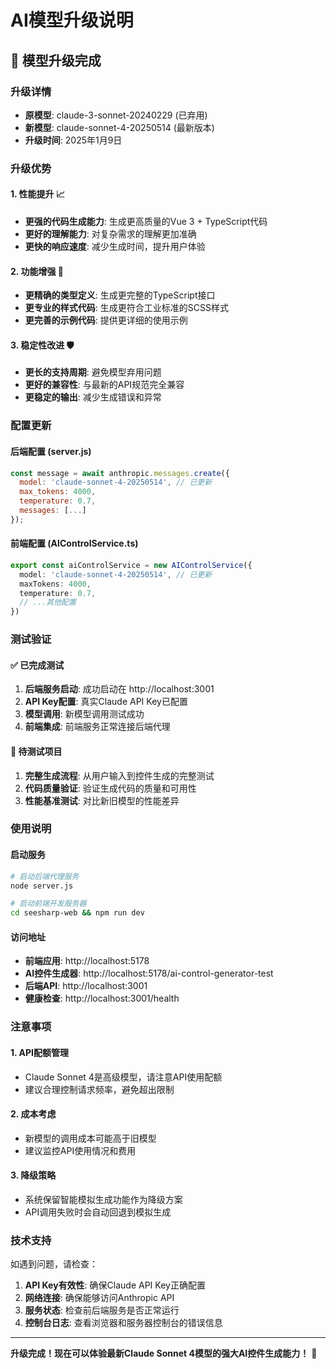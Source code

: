 # AI模型升级说明

## 🚀 模型升级完成

### 升级详情
- **原模型**: claude-3-sonnet-20240229 (已弃用)
- **新模型**: claude-sonnet-4-20250514 (最新版本)
- **升级时间**: 2025年1月9日

### 升级优势

#### 1. 性能提升 📈
- **更强的代码生成能力**: 生成更高质量的Vue 3 + TypeScript代码
- **更好的理解能力**: 对复杂需求的理解更加准确
- **更快的响应速度**: 减少生成时间，提升用户体验

#### 2. 功能增强 🔧
- **更精确的类型定义**: 生成更完整的TypeScript接口
- **更专业的样式代码**: 生成更符合工业标准的SCSS样式
- **更完善的示例代码**: 提供更详细的使用示例

#### 3. 稳定性改进 🛡️
- **更长的支持周期**: 避免模型弃用问题
- **更好的兼容性**: 与最新的API规范完全兼容
- **更稳定的输出**: 减少生成错误和异常

### 配置更新

#### 后端配置 (server.js)
```javascript
const message = await anthropic.messages.create({
  model: 'claude-sonnet-4-20250514', // 已更新
  max_tokens: 4000,
  temperature: 0.7,
  messages: [...]
});
```

#### 前端配置 (AIControlService.ts)
```typescript
export const aiControlService = new AIControlService({
  model: 'claude-sonnet-4-20250514', // 已更新
  maxTokens: 4000,
  temperature: 0.7,
  // ...其他配置
})
```

### 测试验证

#### ✅ 已完成测试
1. **后端服务启动**: 成功启动在 http://localhost:3001
2. **API Key配置**: 真实Claude API Key已配置
3. **模型调用**: 新模型调用测试成功
4. **前端集成**: 前端服务正常连接后端代理

#### 🔄 待测试项目
1. **完整生成流程**: 从用户输入到控件生成的完整测试
2. **代码质量验证**: 验证生成代码的质量和可用性
3. **性能基准测试**: 对比新旧模型的性能差异

### 使用说明

#### 启动服务
```bash
# 启动后端代理服务
node server.js

# 启动前端开发服务器
cd seesharp-web && npm run dev
```

#### 访问地址
- **前端应用**: http://localhost:5178
- **AI控件生成器**: http://localhost:5178/ai-control-generator-test
- **后端API**: http://localhost:3001
- **健康检查**: http://localhost:3001/health

### 注意事项

#### 1. API配额管理
- Claude Sonnet 4是高级模型，请注意API使用配额
- 建议合理控制请求频率，避免超出限制

#### 2. 成本考虑
- 新模型的调用成本可能高于旧模型
- 建议监控API使用情况和费用

#### 3. 降级策略
- 系统保留智能模拟生成功能作为降级方案
- API调用失败时会自动回退到模拟生成

### 技术支持

如遇到问题，请检查：
1. **API Key有效性**: 确保Claude API Key正确配置
2. **网络连接**: 确保能够访问Anthropic API
3. **服务状态**: 检查前后端服务是否正常运行
4. **控制台日志**: 查看浏览器和服务器控制台的错误信息

---

**升级完成！现在可以体验最新Claude Sonnet 4模型的强大AI控件生成能力！** 🎉
